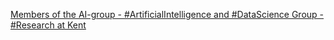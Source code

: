 [Members of the AI-group - #ArtificialIntelligence and #DataScience Group - #Research at Kent](https://qi.tc/qi/117254)
